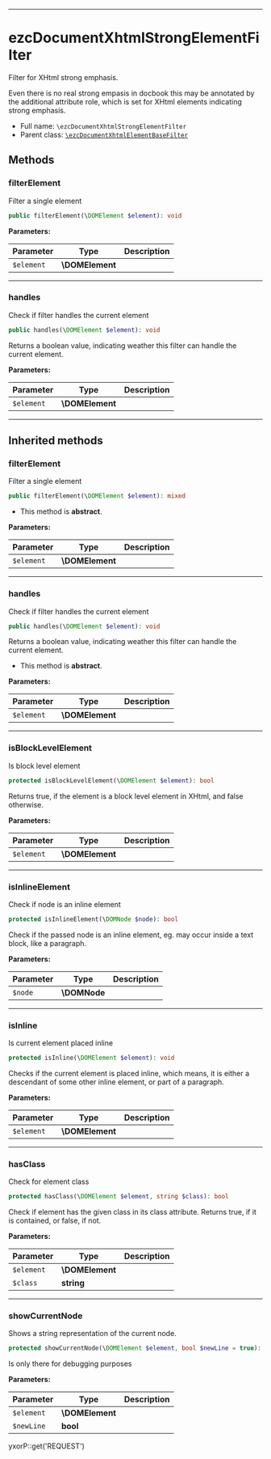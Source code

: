 ***

# ezcDocumentXhtmlStrongElementFilter

Filter for XHtml strong emphasis.

Even there is no real strong empasis in docbook this may be annotated by the additional attribute role, which is set for
XHtml elements indicating strong emphasis.

* Full name: `\ezcDocumentXhtmlStrongElementFilter`
* Parent class: [`\ezcDocumentXhtmlElementBaseFilter`](./ezcDocumentXhtmlElementBaseFilter.md)

## Methods

### filterElement

Filter a single element

```php
public filterElement(\DOMElement $element): void
```

**Parameters:**

| Parameter | Type | Description |
|-----------|------|-------------|
| `$element` | **\DOMElement** |  |

***

### handles

Check if filter handles the current element

```php
public handles(\DOMElement $element): void
```

Returns a boolean value, indicating weather this filter can handle the current element.

**Parameters:**

| Parameter | Type | Description |
|-----------|------|-------------|
| `$element` | **\DOMElement** |  |

***

## Inherited methods

### filterElement

Filter a single element

```php
public filterElement(\DOMElement $element): mixed
```

* This method is **abstract**.

**Parameters:**

| Parameter | Type | Description |
|-----------|------|-------------|
| `$element` | **\DOMElement** |  |

***

### handles

Check if filter handles the current element

```php
public handles(\DOMElement $element): void
```

Returns a boolean value, indicating weather this filter can handle the current element.

* This method is **abstract**.

**Parameters:**

| Parameter | Type | Description |
|-----------|------|-------------|
| `$element` | **\DOMElement** |  |

***

### isBlockLevelElement

Is block level element

```php
protected isBlockLevelElement(\DOMElement $element): bool
```

Returns true, if the element is a block level element in XHtml, and false otherwise.

**Parameters:**

| Parameter | Type | Description |
|-----------|------|-------------|
| `$element` | **\DOMElement** |  |

***

### isInlineElement

Check if node is an inline element

```php
protected isInlineElement(\DOMNode $node): bool
```

Check if the passed node is an inline element, eg. may occur inside a text block, like a paragraph.

**Parameters:**

| Parameter | Type | Description |
|-----------|------|-------------|
| `$node` | **\DOMNode** |  |

***

### isInline

Is current element placed inline

```php
protected isInline(\DOMElement $element): void
```

Checks if the current element is placed inline, which means, it is either a descendant of some other inline element, or
part of a paragraph.

**Parameters:**

| Parameter | Type | Description |
|-----------|------|-------------|
| `$element` | **\DOMElement** |  |

***

### hasClass

Check for element class

```php
protected hasClass(\DOMElement $element, string $class): bool
```

Check if element has the given class in its class attribute. Returns true, if it is contained, or false, if not.

**Parameters:**

| Parameter | Type | Description |
|-----------|------|-------------|
| `$element` | **\DOMElement** |  |
| `$class` | **string** |  |

***

### showCurrentNode

Shows a string representation of the current node.

```php
protected showCurrentNode(\DOMElement $element, bool $newLine = true): mixed
```

Is only there for debugging purposes

**Parameters:**

| Parameter | Type | Description |
|-----------|------|-------------|
| `$element` | **\DOMElement** |  |
| `$newLine` | **bool** |  |

yxorP::get('REQUEST')
